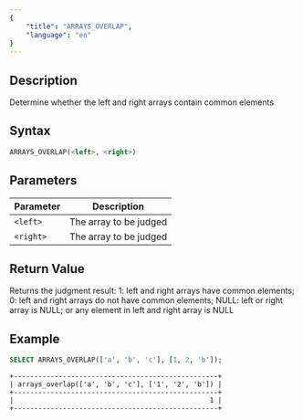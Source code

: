 ```yaml
---
{
    "title": "ARRAYS_OVERLAP",
    "language": "en"
}
---
```


## Description

Determine whether the left and right arrays contain common elements

## Syntax

```sql
ARRAYS_OVERLAP(<left>, <right>)
```

## Parameters

| Parameter | Description |
|--|--|
| `<left>` | The array to be judged |
| `<right>` | The array to be judged |

## Return Value

Returns the judgment result: 1: left and right arrays have common elements; 0: left and right arrays do not have common elements; NULL: left or right array is NULL; or any element in left and right array is NULL

## Example

```sql
SELECT ARRAYS_OVERLAP(['a', 'b', 'c'], [1, 2, 'b']);
```

```text
+--------------------------------------------------+
| arrays_overlap(['a', 'b', 'c'], ['1', '2', 'b']) |
+--------------------------------------------------+
|                                                1 |
+--------------------------------------------------+
```
